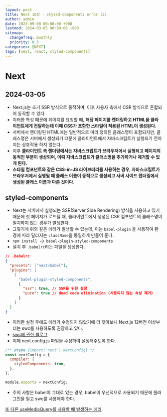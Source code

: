 ```yaml
---
layout: post
title: Next 16장 - styled-components error (2)
author: admin
date: 2023-09-08 00:00:00 +900
lastmod: 2024-03-05 00:00:00 +900
sitemap:
  changefreq: monthly
  priority: 0.5
categories: [NEXT]
tags: [next, react, styled-components]
---
```


# Next

## 2024-03-05

- Next.js는 초기 SSR 방식으로 동작하며, 이후 사용자 측에서 CSR 방식으로 혼합되어 동작할 수 있다.
- 이러한 특성 때문에 페이지를 요청할 때, **해당 페이지를 렌더링하고 HTML을 클라이언트에게 전달하는데 이때 CSS가 포함한 스타일이 적용된 HTML이 생성된다.**
- 서버에서 렌더링된 HTML에는 일반적으로 미리 정의된 클래스명이 포함되지만, 클래스명은 서버에서 생성되기 떄문에 클라이언트에서 자바스크립트가 실행되기 전까지는 상호작용 하지 않는다.
- 이후 **클라이언트 측 렌더링에서는 자바스크립트가 브라우저에서 실행되고 페이지의 동적인 부분이 생성되며, 이때 자바스크립트가 클래스명을 추가하거나 제거할 수 있게 된다.**
- **스타일 컴포넌트와 같은 CSS-in-JS 라이브러리를 사용하는 경우, 자바스크립트가 브라우저에서 실행될 때 클래스 이름이 동적으로 생성되고 서버 사이드 렌더링에서 생성된 클래스 이름과 다른 것이다.**

## styled-components

- Next는 서버에서 실행되는 SSR(Server Side Rendering) 방식을 사용하고 있기 때문에 첫 페이지가 로드될 때, 클라이언트에서 생성된 CSR 컴포넌트의 클래스명이 일치하지 않는 경우가 발생한다.
- 그렇기에 위와 같은 에러가 발생할 수 있는데, 이는 `babel-plugin` 을 사용하여 환경에 따라 달라지는 `className`을 동일하게 만들어 준다.
- `npm install -D babel-plugin-styled-components`
- 설치 후 `.babelrc`라는 파일을 생성한다.

```json
// .babelrc
{
  "presets": ["next/babel"],
  "plugins": [
    [
      "babel-plugin-styled-components",
      {
        "ssr": true, // SSR을 위한 설정
        "pure": true // dead code elimination (사용되지 않는 속성 제거)
      }
    ]
  ]
}
```

- 이러한 설정 후에도 에러가 수정되지 않았기에 더 찾아보니 Next.js 12버전 이상부터는 swc를 사용하도록 권장하고 있다.
- [swc에 관한 블로그](https://fe-developers.kakaoent.com/2022/220217-learn-babel-terser-swc/)
- 이제 next.config.js 파일을 수정하여 설정해주도록 한다.

```js
/** @type {import('next').NextConfig} */
const nextConfig = {
  compiler: {
    styledComponents: true,
  },
};

module.exports = nextConfig;
```

- 주의 사항은 babel이 그대로 있는 경우, babel이 우선적으로 사용되기 때문에 플러그인을 밀고 swc를 사용해야 한다.

[또 다른 useMediaQuery를 사용할 때 발생하는 에러](https://tesseractjh.tistory.com/164)
